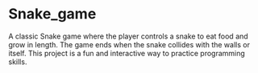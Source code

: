 # Snake_game
A classic Snake game where the player controls a snake to eat food and grow in length. The game ends when the snake collides with the walls or itself. This project is a fun and interactive way to practice programming skills.
